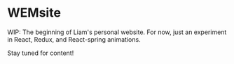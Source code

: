# WEMsite

WIP: The beginning of Liam's personal website. For now, just an experiment in React, Redux, and React-spring animations.

Stay tuned for content!
